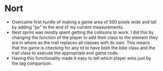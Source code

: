 # Nort

  * Overcame first hurdle of making a game area of 500 pixels wide and tall by adding "px" to the end of my current measurements. 
  * Next sprint was mostly spent getting the collisons to work. I did this by changing the function of the player to add their class to the element they are in where as the trail replaces all classes with its own. This means that the game is checking for any td to have both the bike class and the trail class to execute the appropriate end game code.
  * Having this functionality made it easy to tell which player wins just by the tag comparison.

